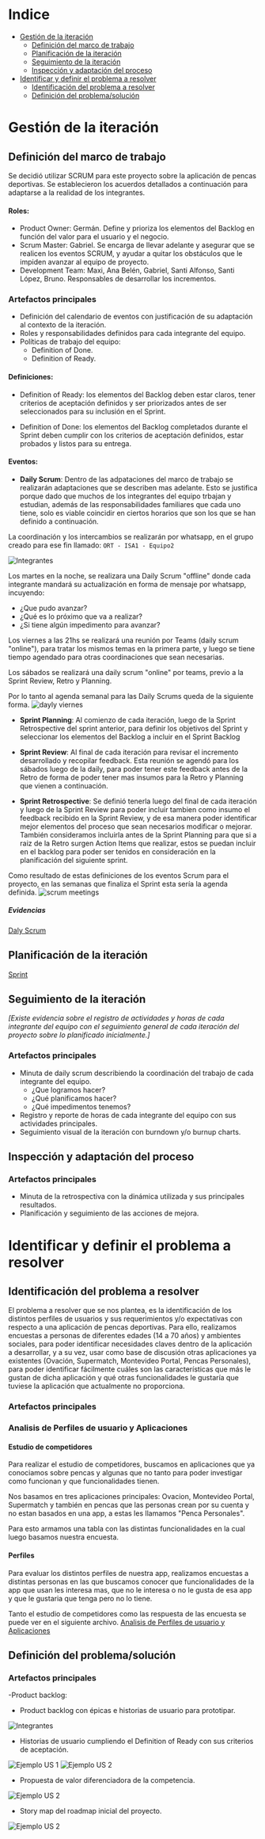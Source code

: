 # Indice

- [Gestión de la iteración](#gestión-de-la-iteración)
  - [Definición del marco de trabajo](#definición-del-marco-de-trabajo)
  - [Planificación de la iteración](#planificación-de-la-iteración)
  - [Seguimiento de la iteración](#seguimiento-de-la-iteración)
  - [Inspección y adaptación del proceso](#inspección-y-adaptación-del-proceso)
- [Identificar y definir el problema a resolver](#identificar-y-definir-el-problema-a-resolver)
  - [Identificación del problema a resolver](#identificación-del-problema-a-resolver)
  - [Definición del problema/solución](#definición-del-problema/solución)

# Gestión de la iteración

## Definición del marco de trabajo

Se decidió utilizar SCRUM para este proyecto sobre la aplicación de pencas deportivas. Se establecieron los acuerdos detallados a continuación para adaptarse a la realidad de los integrantes.

#### Roles:
- Product Owner: Germán. Define y prioriza los elementos del Backlog en función del valor para el usuario y el negocio.
- Scrum Master: Gabriel. Se encarga de llevar adelante y asegurar que se realicen los eventos SCRUM, y ayudar a quitar los obstáculos que le impiden avanzar al equipo de proyecto.
- Development Team: Maxi, Ana Belén, Gabriel, Santi Alfonso, Santi López, Bruno. Responsables de desarrollar los incrementos.

### Artefactos principales

- Definición del calendario de eventos con justificación de su adaptación al contexto de la iteración.
- Roles y responsabilidades definidos para cada integrante del equipo.
- Políticas de trabajo del equipo:
  - Definition of Done.
  - Definition of Ready.

#### Definiciones:

- Definition of Ready: los elementos del Backlog deben estar claros, tener criterios de aceptación definidos y ser priorizados antes de ser seleccionados para su inclusión en el Sprint.

- Definition of Done: los elementos del Backlog completados durante el Sprint deben cumplir con los criterios de aceptación definidos, estar probados y listos para su entrega.


#### Eventos:
- **Daily Scrum**: Dentro de las adpataciones del marco de trabajo se realizarán adaptaciones que se describen mas adelante. Esto se justifica porque dado que muchos de los integrantes del equipo trbajan y estudian, además de las responsabilidades familiares que cada uno tiene, solo es viable coincidir en ciertos horarios que son los que se han definido a continuación.

La coordinación y los intercambios se realizarán por whatsapp, en el grupo creado para ese fin llamado: 
`ORT - ISA1 - Equipo2`

![Integrantes](img/whatsapp-integrantes.PNG) 

Los martes en la noche, se realizara una Daily Scrum "offline" donde cada integrante mandará su actualización en forma de mensaje por whatsapp, incuyendo:
  - ¿Que pudo avanzar?
  - ¿Qué es lo próximo que va a realizar?
  - ¿Si tiene algún impedimento para avanzar?

Los viernes a las 21hs se realizará una reunión por Teams (daily scrum "online"), para tratar los mismos temas en la primera parte, y luego se tiene tiempo agendado para otras coordinaciones que sean necesarias.

Los sábados se realizará una daily scrum "online" por teams, previo a la Sprint Review, Retro y Planning.

Por lo tanto al agenda semanal para las Daily Scrums queda de la siguiente forma.
![dayly viernes](img/daily-scrum.PNG) 

- **Sprint Planning**: Al comienzo de cada iteración, luego de la Sprint Retrospective del sprint anterior, para definir los objetivos del Sprint y seleccionar los elementos del Backlog a incluir en el Sprint Backlog

- **Sprint Review**: Al final de cada iteración para revisar el incremento desarrollado y recopilar feedback. Esta reunión se agendó para los sábados luego de la daily, para poder tener este feedback antes de la Retro de forma de poder tener mas insumos para la Retro y Planning que vienen a continuación.

- **Sprint Retrospective**: Se definió tenerla luego del final de cada iteración y luego de la Sprint Review para poder incluir tambien como insumo el feedback recibido en la Sprint Review, y de esa manera poder identificar mejor elementos del proceso que sean necesarios modificar o mejorar. También consideramos incluirla antes de la Sprint Planning para que si a raiz de la Retro surgen Action Items que realizar, estos se puedan incluir en el backlog para poder ser tenidos en consideración en la planificación del siguiente sprint.

Como resultado de estas definiciones de los eventos Scrum para el proyecto, en las semanas que finaliza el Sprint esta sería la agenda definida.
![scrum meetings](img/scrum-meetings.PNG) 

##### Evidencias

[Daly Scrum](Daily-Scrum.md)


## Planificación de la iteración

[Sprint](Sprint.md)

## Seguimiento de la iteración

_[Existe evidencia sobre el registro de actividades y horas de cada integrante del equipo con el seguimiento general de cada iteración del proyecto sobre lo planificado inicialmente.]_

### Artefactos principales

- Minuta de daily scrum describiendo la coordinación del trabajo de cada integrante del equipo.
  - ¿Que logramos hacer?
  - ¿Qué planificamos hacer?
  - ¿Qué impedimentos tenemos?
- Registro y reporte de horas de cada integrante del equipo con sus actividades principales.
- Seguimiento visual de la iteración con burndown y/o burnup charts.

## Inspección y adaptación del proceso

### Artefactos principales

- Minuta de la retrospectiva con la dinámica utilizada y sus principales resultados.
- Planificación y seguimiento de las acciones de mejora.

# Identificar y definir el problema a resolver

## Identificación del problema a resolver

El problema a resolver que se nos plantea, es la identificación de los distintos perfiles de usuarios y sus requerimientos y/o expectativas con respecto a una aplicación de pencas deportivas.
Para ello, realizamos encuestas a personas de diferentes edades (14 a 70 años) y ambientes sociales, para poder identificar necesidades claves dentro de la aplicación a desarrollar, y a su vez, usar como base de discusión otras aplicaciones ya existentes (Ovación, Supermatch, Montevideo Portal, Pencas Personales), para poder identificar fácilmente cuáles son las características que más le gustan de dicha aplicación y qué otras funcionalidades le gustaría que tuviese la aplicación que actualmente no proporciona.

### Artefactos principales


### Analisis de Perfiles de usuario y Aplicaciones

#### Estudio de competidores

Para realizar el estudio de competidores, buscamos en aplicaciones que ya conociamos sobre pencas y algunas que no tanto para poder investigar como funcionan y que funcionalidades tienen.

Nos basamos en tres aplicaciones principales: Ovacion, Montevideo Portal, Supermatch y también en pencas que las personas crean por su cuenta y no estan basados en una app, a estas les llamamos "Penca Personales".

Para esto armamos una tabla con las distintas funcionalidades en la cual luego basamos nuestra encuesta.

#### Perfiles

Para evaluar los distintos perfiles de nuestra app, realizamos encuestas a distintas personas en las que buscamos conocer que funcionalidades de la app que usan les interesa mas, que no le interesa o no le gusta de esa app y que le gustaria que tenga pero no lo tiene.

Tanto el estudio de competidores como las respuesta de las encuesta se puede ver en el siguiente archivo. [Analisis de Perfiles de usuario y Aplicaciones](resources/PerfilesUsuarioYAplicaciones.xlsx)

## Definición del problema/solución

### Artefactos principales

-Product backlog:

- Product backlog con épicas e historias de usuario para prototipar.

![Integrantes](img/Backlog.PNG) 

- Historias de usuario cumpliendo el Definition of Ready con sus criterios de aceptación.

![Ejemplo US 1](img/EjemploUS-1.PNG) 
![Ejemplo US 2](img/EjemploUS-2.PNG) 

- Propuesta de valor diferenciadora de la competencia.

![Ejemplo US 2](img/AgreganValor.PNG) 

- Story map del roadmap inicial del proyecto.

![Ejemplo US 2](img/ISA1-Equipo2-Pencas-StoryMap.png) 
